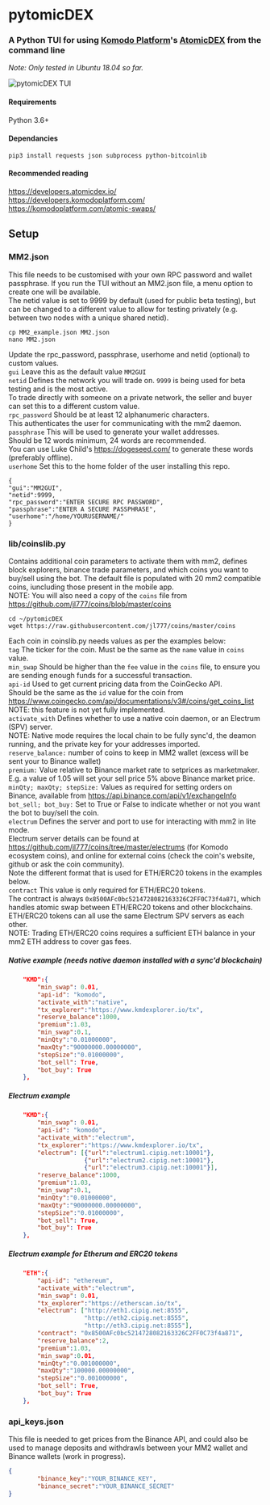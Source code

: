 # pytomicDEX

### A Python TUI for using [Komodo Platform](https://komodoplatform.com/)'s [AtomicDEX](https://atomicdex.io/) from the command line  
*Note: Only tested in Ubuntu 18.04 so far.*  

![pytomicDEX TUI](https://i.imgur.com/eFjW83f.png)

#### Requirements  
Python 3.6+

#### Dependancies  
```
pip3 install requests json subprocess python-bitcoinlib
```  
#### Recommended reading  
https://developers.atomicdex.io/  
https://developers.komodoplatform.com/  
https://komodoplatform.com/atomic-swaps/  

## Setup  

### MM2.json
This file needs to be customised with your own RPC password and wallet passphrase. If you run the TUI without an MM2.json file, a menu option to create one will be available.   
The netid value is set to 9999 by default (used for public beta testing), but can be changed to a different value to allow for testing privately (e.g. between two nodes with a unique shared netid).  
```
cp MM2_example.json MM2.json  
nano MM2.json
```
Update the rpc_password, passphrase, userhome and netid (optional) to custom values.  
`gui` Leave this as the default value `MM2GUI`    
`netid` Defines the network you will trade on. `9999` is being used for beta testing and is the most active.   
To trade directly with someone on a private network, the seller and buyer can set this to a different custom value.  
`rpc_password` Should be at least 12 alphanumeric characters.  
This authenticates the user for communicating with the mm2 daemon.   
`passphrase` This will be used to generate your wallet addresses.   
Should be 12 words minimum, 24 words are recommended.  
You can use Luke Child's https://dogeseed.com/ to generate these words (preferably offline).  
`userhome` Set this to the home folder of the user installing this repo.  
```
{
"gui":"MM2GUI",
"netid":9999,
"rpc_password":"ENTER SECURE RPC PASSWORD",
"passphrase":"ENTER A SECURE PASSPHRASE",
"userhome":"/home/YOURUSERNAME/"
}
```

### lib/coinslib.py  

Contains additional coin parameters to activate them with mm2, defines block explorers, binance trade parameters, and which coins you want to buy/sell using the bot. The default file is populated with 20 mm2 compatible coins, iuncluding those present in the mobile app.   
NOTE: You will also need a copy of the `coins` file from https://github.com/jl777/coins/blob/master/coins  

```
cd ~/pytomicDEX  
wget https://raw.githubusercontent.com/jl777/coins/master/coins  
```

Each coin in coinslib.py needs values as per the examples below:  
`tag` The ticker for the coin. Must be the same as the `name` value in `coins` value.  
`min_swap` Should be higher than the `fee` value in the `coins` file, to ensure you are sending enough funds for a successful transaction.  
`api-id` Used to get current pricing data from the CoinGecko API.   
Should be the same as the `id` value for the coin from  https://www.coingecko.com/api/documentations/v3#/coins/get_coins_list   
NOTE: this feature is not yet fully implemented.   
`activate_with` Defines whether to use a native coin daemon, or an Electrum (SPV) server.   
NOTE: Native mode requires the local chain to be fully sync'd, the deamon running, and the private key for your addresses imported.   
`reserve_balance:` number of coins to keep in MM2 wallet (excess will be sent your to Binance wallet)   
`premium:` Value relative to Binance market rate to setprices as marketmaker. E.g. a value of 1.05 will set your sell price 5% above Binance market price.   
`minQty; maxQty; stepSize:` Values as required for setting orders on Binance, available from https://api.binance.com/api/v1/exchangeInfo   
`bot_sell; bot_buy:` Set to True or False to indicate whether or not you want the bot to buy/sell the coin.   
`electrum` Defines the server and port to use for interacting with mm2 in lite mode.   
Electrum server details can be found at https://github.com/jl777/coins/tree/master/electrums (for Komodo ecosystem coins), and online for external coins (check the coin's website, github or ask the coin community).   
Note the different format that is used for ETH/ERC20 tokens in the examples below.   
`contract` This value is only required for ETH/ERC20 tokens.   
The contract is always `0x8500AFc0bc5214728082163326C2FF0C73f4a871`, which handles atomic swap between ETH/ERC20 tokens and other blockchains.  
ETH/ERC20 tokens can all use the same Electrum SPV servers as each other.   
NOTE: Trading ETH/ERC20 coins requires a sufficient ETH balance in your mm2 ETH address to cover gas fees.   

##### Native example *(needs native daemon installed with a sync'd blockchain)*
```json
    "KMD":{
        "min_swap": 0.01,
        "api-id": "komodo",
        "activate_with":"native",
        "tx_explorer":"https://www.kmdexplorer.io/tx",
        "reserve_balance":1000,
        "premium":1.03,
        "min_swap":0.1,
        "minQty":"0.01000000",
        "maxQty":"90000000.00000000",
        "stepSize":"0.01000000",
        "bot_sell": True,
        "bot_buy": True
    },
```
##### Electrum example
```json
    "KMD":{
        "min_swap": 0.01,
        "api-id": "komodo",
        "activate_with":"electrum",
        "tx_explorer":"https://www.kmdexplorer.io/tx",
        "electrum": [{"url":"electrum1.cipig.net:10001"},
                     {"url":"electrum2.cipig.net:10001"},
                     {"url":"electrum3.cipig.net:10001"}],
        "reserve_balance":1000,
        "premium":1.03,
        "min_swap":0.1,
        "minQty":"0.01000000",
        "maxQty":"90000000.00000000",
        "stepSize":"0.01000000",
        "bot_sell": True,
        "bot_buy": True
    },
```
##### Electrum example for Etherum and ERC20 tokens
```json
    "ETH":{
        "api-id": "ethereum",
        "activate_with":"electrum",
        "min_swap": 0.01,
        "tx_explorer":"https://etherscan.io/tx",
        "electrum": ["http://eth1.cipig.net:8555",
                     "http://eth2.cipig.net:8555",
                     "http://eth3.cipig.net:8555"],
        "contract": "0x8500AFc0bc5214728082163326C2FF0C73f4a871",
        "reserve_balance":2,
        "premium":1.03,
        "min_swap":0.01,
        "minQty":"0.001000000",
        "maxQty":"100000.00000000",
        "stepSize":"0.001000000",
        "bot_sell": True,
        "bot_buy": True
    },
```

### api_keys.json 
This file is needed to get prices from the Binance API, and could also be used to manage deposits and withdrawls between your MM2 wallet and Binance wallets (work in progress).

```json
{
        "binance_key":"YOUR_BINANCE_KEY",
        "binance_secret":"YOUR_BINANCE_SECRET"
}
```
